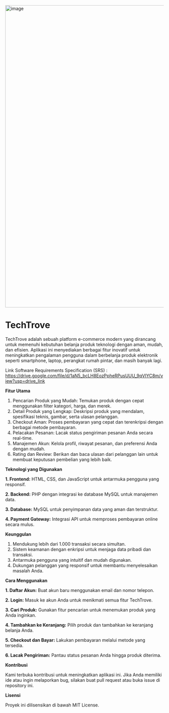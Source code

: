 <img width="959" alt="image" src="https://github.com/user-attachments/assets/6e2a54f8-e2f3-40cb-9943-125e42c7fbc7" />

# **TechTrove**

TechTrove adalah sebuah platform e-commerce modern yang dirancang untuk memenuhi kebutuhan belanja produk teknologi dengan aman, mudah, dan efisien. Aplikasi ini menyediakan berbagai fitur inovatif untuk meningkatkan pengalaman pengguna dalam berbelanja produk elektronik seperti smartphone, laptop, perangkat rumah pintar, dan masih banyak lagi.

Link Software Requirements Specification (SRS) : https://drive.google.com/file/d/1aN5_bcLH8EozPpheRPusUUU_9qVIYC8m/view?usp=drive_link

**Fitur Utama**

1. Pencarian Produk yang Mudah: Temukan produk dengan cepat menggunakan filter kategori, harga, dan merek.
2. Detail Produk yang Lengkap: Deskripsi produk yang mendalam, spesifikasi teknis, gambar, serta ulasan pelanggan.
3. Checkout Aman: Proses pembayaran yang cepat dan terenkripsi dengan berbagai metode pembayaran.
4. Pelacakan Pesanan: Lacak status pengiriman pesanan Anda secara real-time.
5. Manajemen Akun: Kelola profil, riwayat pesanan, dan preferensi Anda dengan mudah.
6. Rating dan Review: Berikan dan baca ulasan dari pelanggan lain untuk membuat keputusan pembelian yang lebih baik.

**Teknologi yang Digunakan**

**1. Frontend:** HTML, CSS, dan JavaScript untuk antarmuka pengguna yang responsif.

**2. Backend:** PHP dengan integrasi ke database MySQL untuk manajemen data.

**3. Database:** MySQL untuk penyimpanan data yang aman dan terstruktur.

**4. Payment Gateway:** Integrasi API untuk memproses pembayaran online secara mulus.

**Keunggulan**

1. Mendukung lebih dari 1.000 transaksi secara simultan.
2. Sistem keamanan dengan enkripsi untuk menjaga data pribadi dan transaksi.
3. Antarmuka pengguna yang intuitif dan mudah digunakan.
4. Dukungan pelanggan yang responsif untuk membantu menyelesaikan masalah Anda.

**Cara Menggunakan**

**1. Daftar Akun:** Buat akun baru menggunakan email dan nomor telepon.

**2. Login:** Masuk ke akun Anda untuk menikmati semua fitur TechTrove.

**3. Cari Produk:** Gunakan fitur pencarian untuk menemukan produk yang Anda inginkan.

**4. Tambahkan ke Keranjang:** Pilih produk dan tambahkan ke keranjang belanja Anda.

**5. Checkout dan Bayar:** Lakukan pembayaran melalui metode yang tersedia.

**6. Lacak Pengiriman:** Pantau status pesanan Anda hingga produk diterima.

**Kontribusi**

Kami terbuka kontribusi untuk meningkatkan aplikasi ini. Jika Anda memiliki ide atau ingin melaporkan bug, silakan buat pull request atau buka issue di repository ini.

**Lisensi**

Proyek ini dilisensikan di bawah MIT License.
